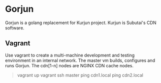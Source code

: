 # Gorjun
Gorjun is a golang replacement for Kurjun project. Kurjun is Subutai's CDN software.

## Vagrant

Use vagrant to create a multi-machine development and testing environment in an internal network. The master vm builds, configures and runs Gorjun. The cdn\[1-n] nodes are NGINX CDN cache nodes.

> vagrant up
> vagrant ssh master
> ping cdn1.local
> ping cdn2.local
